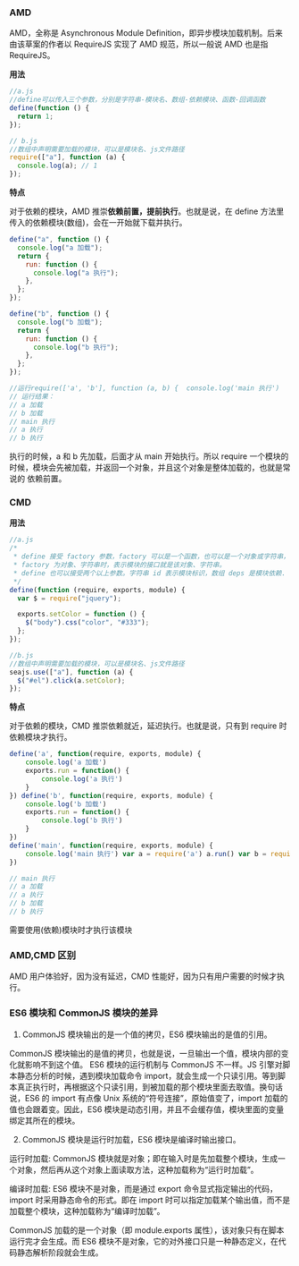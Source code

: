 ### AMD

AMD，全称是 Asynchronous Module Definition，即异步模块加载机制。后来由该草案的作者以 RequireJS 实现了 AMD 规范，所以一般说 AMD 也是指 RequireJS。

**用法**

```js
//a.js
//define可以传入三个参数，分别是字符串-模块名、数组-依赖模块、函数-回调函数
define(function () {
  return 1;
});

// b.js
//数组中声明需要加载的模块，可以是模块名、js文件路径
require(["a"], function (a) {
  console.log(a); // 1
});
```

**特点**

对于依赖的模块，AMD 推崇**依赖前置，提前执行**。也就是说，在 define 方法里传入的依赖模块(数组)，会在一开始就下载并执行。

```js
define("a", function () {
  console.log("a 加载");
  return {
    run: function () {
      console.log("a 执行");
    },
  };
});

define("b", function () {
  console.log("b 加载");
  return {
    run: function () {
      console.log("b 执行");
    },
  };
});

//运行require(['a', 'b'], function (a, b) {  console.log('main 执行')    a.run()  b.run()})
// 运行结果：
// a 加载
// b 加载
// main 执行
// a 执行
// b 执行
```

执行的时候，a 和 b 先加载，后面才从 main 开始执行。所以 require 一个模块的时候，模块会先被加载，并返回一个对象，并且这个对象是整体加载的，也就是常说的 依赖前置。

### CMD

**用法**

```js
//a.js
/*
 * define 接受 factory 参数，factory 可以是一个函数，也可以是一个对象或字符串，
 * factory 为对象、字符串时，表示模块的接口就是该对象、字符串。
 * define 也可以接受两个以上参数。字符串 id 表示模块标识，数组 deps 是模块依赖.
 */
define(function (require, exports, module) {
  var $ = require("jquery");

  exports.setColor = function () {
    $("body").css("color", "#333");
  };
});

//b.js
//数组中声明需要加载的模块，可以是模块名、js文件路径
seajs.use(["a"], function (a) {
  $("#el").click(a.setColor);
});
```

**特点**

对于依赖的模块，CMD 推崇依赖就近，延迟执行。也就是说，只有到 require 时依赖模块才执行。

```js
define('a', function(require, exports, module) {
	console.log('a 加载')
	exports.run = function() {
		console.log('a 执行')
	}
}) define('b', function(require, exports, module) {
	console.log('b 加载')
	exports.run = function() {
		console.log('b 执行')
	}
})
define('main', function(require, exports, module) {
	console.log('main 执行') var a = require('a') a.run() var b = require('b') b.run()
})

// main 执行
// a 加载
// a 执行
// b 加载
// b 执行
```

需要使用(依赖)模块时才执行该模块

### AMD,CMD 区别

AMD 用户体验好，因为没有延迟，CMD 性能好，因为只有用户需要的时候才执行。

### ES6 模块和 CommonJS 模块的差异

1. CommonJS 模块输出的是一个值的拷贝，ES6 模块输出的是值的引用。

CommonJS 模块输出的是值的拷贝，也就是说，一旦输出一个值，模块内部的变化就影响不到这个值。
ES6 模块的运行机制与 CommonJS 不一样。JS 引擎对脚本静态分析的时候，遇到模块加载命令 import，就会生成一个只读引用。等到脚本真正执行时，再根据这个只读引用，到被加载的那个模块里面去取值。换句话说，ES6 的 import 有点像 Unix 系统的“符号连接”，原始值变了，import 加载的值也会跟着变。因此，ES6 模块是动态引用，并且不会缓存值，模块里面的变量绑定其所在的模块。

2. CommonJS 模块是运行时加载，ES6 模块是编译时输出接口。

运行时加载: CommonJS 模块就是对象；即在输入时是先加载整个模块，生成一个对象，然后再从这个对象上面读取方法，这种加载称为“运行时加载”。

编译时加载: ES6 模块不是对象，而是通过 export 命令显式指定输出的代码，import 时采用静态命令的形式。即在 import 时可以指定加载某个输出值，而不是加载整个模块，这种加载称为“编译时加载”。

CommonJS 加载的是一个对象（即 module.exports 属性），该对象只有在脚本运行完才会生成。而 ES6 模块不是对象，它的对外接口只是一种静态定义，在代码静态解析阶段就会生成。
